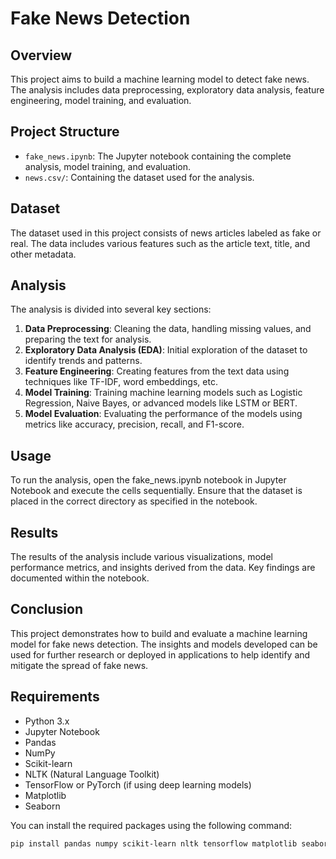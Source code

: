 # Fake News Detection

## Overview
This project aims to build a machine learning model to detect fake news. The analysis includes data preprocessing, exploratory data analysis, feature engineering, model training, and evaluation.

## Project Structure
- `fake_news.ipynb`: The Jupyter notebook containing the complete analysis, model training, and evaluation.
- `news.csv/`: Containing the dataset used for the analysis.

## Dataset
The dataset used in this project consists of news articles labeled as fake or real. The data includes various features such as the article text, title, and other metadata.

## Analysis
The analysis is divided into several key sections:
1. **Data Preprocessing**: Cleaning the data, handling missing values, and preparing the text for analysis.
2. **Exploratory Data Analysis (EDA)**: Initial exploration of the dataset to identify trends and patterns.
3. **Feature Engineering**: Creating features from the text data using techniques like TF-IDF, word embeddings, etc.
4. **Model Training**: Training machine learning models such as Logistic Regression, Naive Bayes, or advanced models like LSTM or BERT.
5. **Model Evaluation**: Evaluating the performance of the models using metrics like accuracy, precision, recall, and F1-score.


## Usage
To run the analysis, open the fake_news.ipynb notebook in Jupyter Notebook and execute the cells sequentially. Ensure that the dataset is placed in the correct directory as specified in the notebook.

## Results
The results of the analysis include various visualizations, model performance metrics, and insights derived from the data. Key findings are documented within the notebook.

## Conclusion
This project demonstrates how to build and evaluate a machine learning model for fake news detection. The insights and models developed can be used for further research or deployed in applications to help identify and mitigate the spread of fake news.

## Requirements
- Python 3.x
- Jupyter Notebook
- Pandas
- NumPy
- Scikit-learn
- NLTK (Natural Language Toolkit)
- TensorFlow or PyTorch (if using deep learning models)
- Matplotlib
- Seaborn

You can install the required packages using the following command:
```bash
pip install pandas numpy scikit-learn nltk tensorflow matplotlib seaborn


